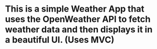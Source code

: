 # This is a simple Weather App that uses the OpenWeather API to fetch weather data and then displays it in a beautiful UI. (Uses MVC) 

